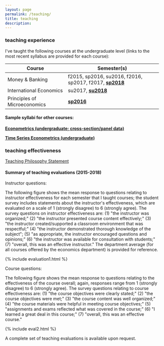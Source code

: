 ```yaml
---
layout: page
permalink: /teaching/
title: teaching
description: 
---
```



### teaching experience
I've taught the following courses at the undergraduate level (links to the most recent syllabus are provided for each course):

 Course                        | Semester(s)                                         
-------------------------------|-----------------------------------------------------
 Money & Banking               | f2015, sp2016, su2016, f2016, sp2017, f2017, [__sp2018__](https://drive.google.com/open?id=1-KsqTI43-Aj7o74THp9516iQazxGA0Fp)
 International Economics       | su2017, [__su2018__](https://drive.google.com/open?id=19bNOvuJUcOuJfaMDThSlAZXRHv24Qy5o)
 Principles of Microeconomics | [__sp2016__](https://drive.google.com/open?id=1djcMuDbCogYAHh9QyxppcZCMu40k0WLL)

#### Sample syllabi for other courses:
[__Econometrics (undergraduate; cross-section/panel data)__](https://drive.google.com/file/d/183l0T59HO4IEGAhSFBIUc2tuBFcQJbZZ)

[__Time Series Econometrics (undergraduate)__](https://drive.google.com/file/d/1rYWNXDUeV1hKKUpbC3igvy5kO6xh7z-z)



### teaching effectiveness

[Teaching Philosophy Statement](https://drive.google.com/file/d/1ZMLLImsuHl01s2bXDnG7vcSjojKFaM1N)


#### Summary of teaching evaluations (2015-2018)

Instructor questions:

The following figure shows the mean response to questions relating to instructor effectiveness for each semester that I taught courses; the student survey includes statements about the instructor's effectiveness, which are evaluated on a scale of 1 (strongly disagree) to 6 (strongly agree). The survey questions on instructor effectiveness are: (1) "the instructor was organized;" (2) "the instructor presented course content effectively;" (3) "the instructor created/supported a classroom environment that was respectful;" (4) "the instructor demonstrated thorough knowledge of the subject"; (5) "as appropriate, the instructor encouraged questions and opinions;" (6) "the instructor was available for consultation with students;" (7) "overall, this was an effective instructor." The department average (for all courses offered by the economics department) is provided for reference.

{% include evaluation1.html %}

Course questions:

The following figure shows the mean response to questions relating to the effectiveness of the course overall; again, responses range from 1 (strongly disagree) to 6 (strongly agree). The survey questions relating to course effectiveness are: (1) "the course objectives were clearly stated;" (2) "the course objectives were met;" (3) "the course content was well organized;" (4) "the course materials were helpful in meeting course objectives;" (5) "assignments and exams reflected what was covered in the course;" (6) "I learned a great deal in this course;" (7) "overall, this was an effective course."


{% include eval2.html %}


A complete set of teaching evaluations is available upon request.
